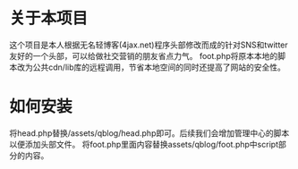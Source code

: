 # 关于本项目
这个项目是本人根据无名轻博客(4jax.net)程序头部修改而成的针对SNS和twitter友好的一个头部，可以给做社交营销的朋友省点力气。
foot.php将原本本地的脚本改为公共cdn/lib库的远程调用，节省本地空间的同时还提高了网站的安全性。
# 如何安装
将head.php替换/assets/qblog/head.php即可。后续我们会增加管理中心的脚本以便添加头部文件。
将foot.php里面内容替换assets/qblog/foot.php中script部分的内容。
